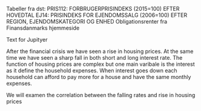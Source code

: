 Tabeller fra dst:
PRIS112: FORBRUGERPRISINDEKS (2015=100) EFTER HOVEDTAL
EJ14: PRISINDEKS FOR EJENDOMSSALG (2006=100) EFTER REGION, EJENDOMSKATEGORI OG ENHED
Obligationsrenter fra Finansdanmarks hjemmeside


Text for Jupityer

After the financial crisis we have seen a rise in housing prices. 
At the same time we have seen a sharp fall in both short and long interest rate. 
The function of housing prices are complex but one main varibale is the interest as it define the household expenses. When interest goes down each household can afford to pay more for a house and have the same monthly expenses. 

We will examen the correlation between the falling rates and rise in housing prices
